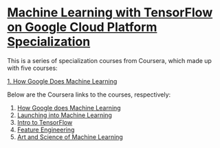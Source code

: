 # [Machine Learning with TensorFlow on Google Cloud Platform Specialization](https://www.coursera.org/specializations/machine-learning-tensorflow-gcp)

This is a series of specialization courses from Coursera, which made up with five courses:

[1. How Google Does Machine Learning](https://github.com/FFFlora/data-science-notes/blob/master/machine-learning-on-gcp-specialization/how-google-does-machine-learning.md)






Below are the Coursera links to the courses, respectively:

1. [How Google does Machine Learning](https://www.coursera.org/learn/google-machine-learning?specialization=machine-learning-tensorflow-gcp)
2. [Launching into Machine Learning](https://www.coursera.org/learn/launching-machine-learning?specialization=machine-learning-tensorflow-gcp)
3. [Intro to TensorFlow](https://www.coursera.org/learn/intro-tensorflow?specialization=machine-learning-tensorflow-gcp)
4. [Feature Engineering](https://www.coursera.org/learn/feature-engineering?specialization=machine-learning-tensorflow-gcp)
5. [Art and Science of Machine Learning](https://www.coursera.org/learn/art-science-ml)
